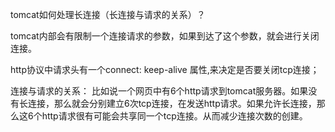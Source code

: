 tomcat如何处理长连接（长连接与请求的关系）？

tomcat内部会有限制一个连接请求的参数，如果到达了这个参数，就会进行关闭连接。

http协议中请求头有一个connect: keep-alive 属性,来决定是否要关闭tcp连接；

连接与请求的关系： 比如说一个网页中有6个http请求到tomcat服务器。如果没有长连接，那么就会分别建立6次tcp连接，在发送http请求。如果允许长连接，那么这6个http请求很有可能会共享同一个tcp连接。从而减少连接次数的创建。